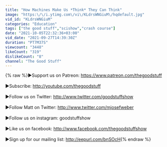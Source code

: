 ```yaml
---
title: "How Machines Make Us *Think* They Can Think"
image: "https:\/\/i.ytimg.com\/vi\/KLdrsWNGiuM\/hqdefault.jpg"
vid_id: "KLdrsWNGiuM"
categories: "Education"
tags: ["the good stuff","scishow","crash course"]
date: "2021-10-05T22:32:36+03:00"
vid_date: "2021-09-27T14:39:30Z"
duration: "PT7M37S"
viewcount: "3448"
likeCount: "319"
dislikeCount: "8"
channel: "The Good Stuff"
---
```

{% raw %}►Support us on Patreon: <a rel="nofollow" target="blank" href="https://www.patreon.com/thegoodstuff">https://www.patreon.com/thegoodstuff</a><br /><br />►Subscribe: <a rel="nofollow" target="blank" href="http://youtube.com/thegoodstuff">http://youtube.com/thegoodstuff</a><br /><br />►Follow us on Twitter: <a rel="nofollow" target="blank" href="http://www.twitter.com/goodstuffshow">http://www.twitter.com/goodstuffshow</a><br /><br />►Follow Matt on Twitter: <a rel="nofollow" target="blank" href="http://www.twitter.com/mjosefweber">http://www.twitter.com/mjosefweber</a><br /><br />►Follow us on instagram: goodstuffshow<br /><br />►Like us on facebook: <a rel="nofollow" target="blank" href="http://www.facebook.com/thegoodstuffshow">http://www.facebook.com/thegoodstuffshow</a><br /><br />►Sign up for our mailing list: <a rel="nofollow" target="blank" href="http://eepurl.com/bnSOcH">http://eepurl.com/bnSOcH</a>{% endraw %}
